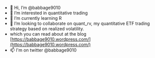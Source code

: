 - 👋 Hi, I’m @babbage9010
- 👀 I’m interested in quantitative trading
- 🌱 I’m currently learning R
- 💞️ I’m looking to collaborate on quant_rv, my quantitative ETF trading strategy based on realized volatility.
- which you can read about at the blog [https://babbage9010.wordpress.com/](https://babbage9010.wordpress.com/)
- 📫 I'm on twitter @babbage9010

<!---
babbage9010/babbage9010 is a ✨ special ✨ repository because its `README.md` (this file) appears on your GitHub profile.
You can click the Preview link to take a look at your changes.
--->
